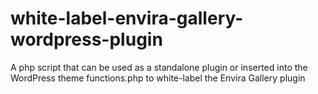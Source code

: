 # white-label-envira-gallery-wordpress-plugin
A php script that can be used as a standalone plugin or inserted into the WordPress theme functions.php to white-label the Envira Gallery plugin
